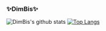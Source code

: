 ### ✨**DimBis**✨
![DimBis's github stats](https://github-readme-stats.vercel.app/api?username=DimBis&theme=cobalt&show_icons=true&title_color=fff&text_color=fff&count_private=true)
[![Top Langs](https://github-readme-stats.vercel.app/api/top-langs/?username=DimBis&theme=cobalt&show_icons=true&title_color=fff&text_color=fff&count_private=true)](https://github.com/DimBis/github-readme-stats)
